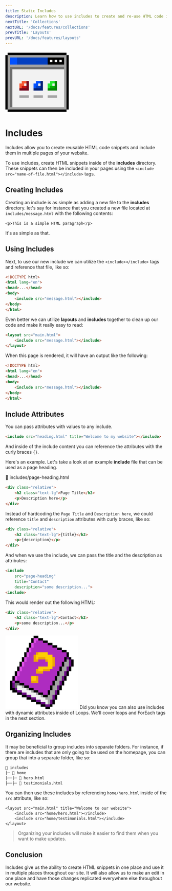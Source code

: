 ```yaml
---
title: Static Includes
description: Learn how to use includes to create and re-use HTML code in your website
nextTitle: 'Collections'
nextURL: '/docs/features/collections'
prevTitle: 'Layouts'
prevURL: '/docs/features/layouts' 
---
```


<div class="flex items-start px-5 py-5 mb-12 md:mb-5 mt-1 md:translate-y-0 translate-y-5 leading-[18px] bg-neutral-950 border border-yellow-400 rounded-md">
   <img class="w-auto h-12 my-0 mr-5 md:h-20 md:block hidden" src="/assets/images/icons/includes.png" />
   <div>
      <h1 class="mb-0 text-base md:text-3xl">Includes</h1>
      <p class="my-1">Includes allow you to create reusable HTML code snippets and include them in multiple pages of your website.</p>
   </div>
</div>

To use includes, create HTML snippets inside of the **includes** directory. These snippets can then be included in your pages using the `<include src="name-of-file.html"></include>` tags.

## Creating Includes

Creating an include is as simple as adding a new file to the **includes** directory. let's say for instance that you created a new file located at `includes/message.html` with the following contents:

```
<p>This is a simple HTML paragraph</p>
```

It's as simple as that.

## Using Includes

Next, to use our new include we can utilize the `<include></include>` tags and reference that file, like so:

```html
<!DOCTYPE html>
<html lang="en">
<head>...</head>
<body>
    <include src="message.html"></include>
</body>
</html>
```

Even better we can utilize **layouts** and **includes** together to clean up our code and make it really easy to read:

```html
<layout src="main.html">
    <include src="message.html"></include>
</layout>
```

When this page is rendered, it will have an output like the following:

```html
<!DOCTYPE html>
<html lang="en">
<head>...</head>
<body>
    <include src="message.html"></include>
</body>
</html>
```

## Include Attributes

You can pass attributes with values to any include. 

```html
<include src="heading.html" title="Welcome to my website"></include>
```

And inside of the include content you can reference the attributes with the curly braces `{}`.

Here's an example. Let's take a look at an example **include** file that can be used as a page heading.

<div class="py-3.5 px-5 font-mono text-xs text-neutral-400 font-bold border rounded-md bg-neutral-950 border-neutral-800">📄 includes/page-heading.html</div>

```html
<div class="relative">
    <h2 class="text-lg">Page Title</h2>
    <p>Description here</p>
</div>
```

Instead of hardcoding the `Page Title` and `Description here`, we could reference `title` and `description` attributes with curly braces, like so:

```html
<div class="relative">
    <h2 class="text-lg">{title}</h2>
    <p>{description}</p>
</div>
```

And when we use the include, we can pass the title and the description as attributes:

```html
<include 
    src="page-heading" 
    title="Contact" 
    description="some description...">
<include>
```

This would render out the following HTML:

```html
<div class="relative">
    <h2 class="text-lg">Contact</h2>
    <p>some description...</p>
</div>
```
<div class="flex items-center px-4 py-4 my-6 leading-[18px] bg-purple-600 border-l-4 border-purple-800 rounded-md">
    <img class="w-auto h-12 mr-3.5 my-0" src="/assets/images/icons/book-question.png" />
    <span class="leading-tight opacity-80">Did you know you can also use includes with dynamic attributes inside of Loops. We'll cover loops and ForEach tags in the next section.</span>
</div>

## Organizing Includes

It may be beneficial to group includes into separate folders. For instance, if there are includes that are only going to be used on the homepage, you can group that into a separate folder, like so:

```
📁 includes
├─ 📁 home
├──├─ 📄 hero.html
├──├─ 📄 testimonials.html
```

You can then use these includes by referencing `home/hero.html` inside of the `src` attribute, like so:

```
<layout src="main.html" title="Welcome to our website">
    <include src="home/hero.html"></include>
    <include src="home/testimonials.html"></include>
</layout>
```

> Organizing your includes will make it easier to find them when you want to make updates.

## Conclusion

Includes give us the ability to create HTML snippets in one place and use it in multiple places throughout our site. It will also allow us to make an edit in one place and have those changes replicated everywhere else throughout our website.